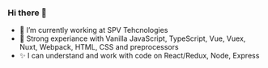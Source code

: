 ### Hi there 👋

- 🔭 I’m currently working at SPV Tehcnologies
- 🦄 Strong experiance with Vanilla JavaScript, TypeScript, Vue, Vuex, Nuxt, Webpack, HTML, CSS and preprocessors
- ✨ I can understand and work with code on React/Redux, Node, Express

